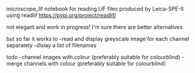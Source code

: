 microscope_lif
notebook for reading LIF files produced by Leica-SPE-II
using readlif https://pypi.org/project/readlif/

not elegant and work in progress!
I'm sure there are better alternatives

but so far it works to
-read and display greyscale image for each channel separately
-dislay a list of filenames

todo
-channel images with colour (preferably suitable for colourblind)
-merge channels with colour (preferably suitable for colourblind)